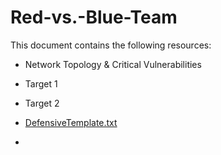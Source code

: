 # Red-vs.-Blue-Team

This document contains the following resources:

- Network Topology & Critical Vulnerabilities
- Target 1
- Target 2

- [DefensiveTemplate.txt](https://github.com/tkhan2021/Red-vs.-Blue-Team/files/6910771/DefensiveTemplate.txt)
- 
